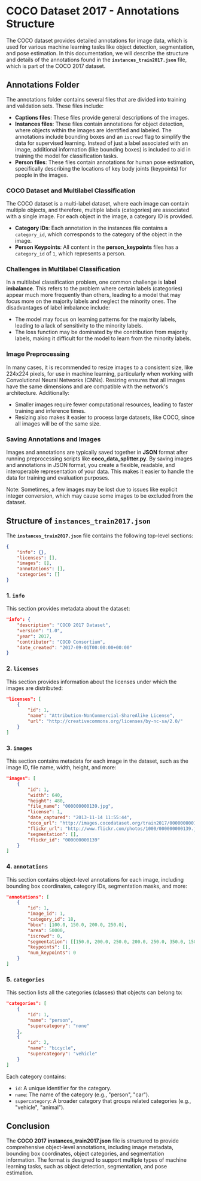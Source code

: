 
# COCO Dataset 2017 - Annotations Structure

The COCO dataset provides detailed annotations for image data, which is used for various machine learning tasks like object detection, segmentation, and pose estimation. In this documentation, we will describe the structure and details of the annotations found in the **`instances_train2017.json`** file, which is part of the COCO 2017 dataset.

## Annotations Folder

The annotations folder contains several files that are divided into training and validation sets. These files include:

- **Captions files**: These files provide general descriptions of the images.
- **Instances files**: These files contain annotations for object detection, where objects within the images are identified and labeled. The annotations include bounding boxes and an `iscrowd` flag to simplify the data for supervised learning. Instead of just a label associated with an image, additional information (like bounding boxes) is included to aid in training the model for classification tasks.
- **Person files**: These files contain annotations for human pose estimation, specifically describing the locations of key body joints (keypoints) for people in the images.

### COCO Dataset and Multilabel Classification

The COCO dataset is a multi-label dataset, where each image can contain multiple objects, and therefore, multiple labels (categories) are associated with a single image. For each object in the image, a category ID is provided.

- **Category IDs**: Each annotation in the instances file contains a `category_id`, which corresponds to the category of the object in the image.
- **Person Keypoints**: All content in the **person_keypoints** files has a `category_id` of `1`, which represents a person.

### Challenges in Multilabel Classification

In a multilabel classification problem, one common challenge is **label imbalance**. This refers to the problem where certain labels (categories) appear much more frequently than others, leading to a model that may focus more on the majority labels and neglect the minority ones. The disadvantages of label imbalance include:

- The model may focus on learning patterns for the majority labels, leading to a lack of sensitivity to the minority labels.
- The loss function may be dominated by the contribution from majority labels, making it difficult for the model to learn from the minority labels.

### Image Preprocessing

In many cases, it is recommended to resize images to a consistent size, like 224x224 pixels, for use in machine learning, particularly when working with Convolutional Neural Networks (CNNs). Resizing ensures that all images have the same dimensions and are compatible with the network's architecture. Additionally:

- Smaller images require fewer computational resources, leading to faster training and inference times.
- Resizing also makes it easier to process large datasets, like COCO, since all images will be of the same size.

### Saving Annotations and Images

Images and annotations are typically saved together in **JSON** format after running preprocessing scripts like **coco_data_splitter.py**. By saving images and annotations in JSON format, you create a flexible, readable, and interoperable representation of your data. This makes it easier to handle the data for training and evaluation purposes.

Note: Sometimes, a few images may be lost due to issues like explicit integer conversion, which may cause some images to be excluded from the dataset.

## Structure of `instances_train2017.json`

The **`instances_train2017.json`** file contains the following top-level sections:

```json
{
    "info": {},
    "licenses": [],
    "images": [],
    "annotations": [],
    "categories": []
}
```

### 1. `info`

This section provides metadata about the dataset:

```json
"info": {
    "description": "COCO 2017 Dataset",
    "version": "1.0",
    "year": 2017,
    "contributor": "COCO Consortium",
    "date_created": "2017-09-01T00:00:00+00:00"
}
```

### 2. `licenses`

This section provides information about the licenses under which the images are distributed:

```json
"licenses": [
    {
        "id": 1,
        "name": "Attribution-NonCommercial-ShareAlike License",
        "url": "http://creativecommons.org/licenses/by-nc-sa/2.0/"
    }
]
```

### 3. `images`

This section contains metadata for each image in the dataset, such as the image ID, file name, width, height, and more:

```json
"images": [
    {
        "id": 1,
        "width": 640,
        "height": 480,
        "file_name": "000000000139.jpg",
        "license": 1,
        "date_captured": "2013-11-14 11:55:44",
        "coco_url": "http://images.cocodataset.org/train2017/000000000139.jpg",
        "flickr_url": "http://www.flickr.com/photos/1000/000000000139.jpg",
        "segmentation": [],
        "flickr_id": "000000000139"
    }
]
```

### 4. `annotations`

This section contains object-level annotations for each image, including bounding box coordinates, category IDs, segmentation masks, and more:

```json
"annotations": [
    {
        "id": 1,
        "image_id": 1,
        "category_id": 18,
        "bbox": [100.0, 150.0, 200.0, 250.0],
        "area": 50000,
        "iscrowd": 0,
        "segmentation": [[150.0, 200.0, 250.0, 200.0, 250.0, 350.0, 150.0, 350.0]],
        "keypoints": [],
        "num_keypoints": 0
    }
]
```

### 5. `categories`

This section lists all the categories (classes) that objects can belong to:

```json
"categories": [
    {
        "id": 1,
        "name": "person",
        "supercategory": "none"
    },
    {
        "id": 2,
        "name": "bicycle",
        "supercategory": "vehicle"
    }
]
```

Each category contains:
- `id`: A unique identifier for the category.
- `name`: The name of the category (e.g., "person", "car").
- `supercategory`: A broader category that groups related categories (e.g., "vehicle", "animal").

## Conclusion

The **COCO 2017 instances_train2017.json** file is structured to provide comprehensive object-level annotations, including image metadata, bounding box coordinates, object categories, and segmentation information. The format is designed to support multiple types of machine learning tasks, such as object detection, segmentation, and pose estimation.

